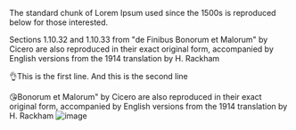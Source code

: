 The standard chunk of Lorem Ipsum used since the 1500s is reproduced below for those interested.

Sections 1.10.32 and 1.10.33 from "de Finibus Bonorum et Malorum" by Cicero are also reproduced in their exact original form, accompanied by English versions from the 1914 translation by H. Rackham

👌This is the first line. And this is the second line

😘Bonorum et Malorum" by Cicero are also reproduced in their exact original form, accompanied by English versions from the 1914 translation by H. Rackham
![image](https://i.imgur.com/ydnAi5N.png)